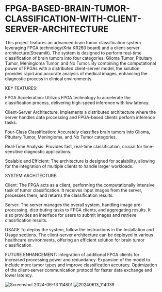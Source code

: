 # FPGA-BASED-BRAIN-TUMOR-CLASSIFICATION-WITH-CLIENT-SERVER-ARCHITECTURE

This project features an advanced brain tumor classification system leveraging FPGA technology(Kria KR260 board) and a client-server architecture(Streamlit). The system is designed to perform real-time classification of brain tumors into four categories: Glioma Tumor, Pituitary Tumor, Meningioma Tumor, and No Tumor. By combining the computational power of FPGAs with a distributed client-server model, the solution provides rapid and accurate analysis of medical images, enhancing the diagnostic process in clinical environments.

KEY FEATURES:

FPGA Acceleration: Utilizes FPGA technology to accelerate the classification process, delivering high-speed inference with low latency.

Client-Server Architecture: Implements a distributed architecture where the server handles data processing and FPGA-based clients perform inference tasks.

Four-Class Classification: Accurately classifies brain tumors into Glioma, Pituitary Tumor, Meningioma, and No Tumor categories.

Real-Time Analysis: Provides fast, real-time classification, crucial for time-sensitive diagnostic applications.

Scalable and Efficient: The architecture is designed for scalability, allowing for the integration of multiple clients to handle larger workloads.


SYSTEM ARCHITECTURE:

Client: The FPGA acts as a client, performing the computationally intensive task of tumor classification. It receives input images from the server, processes them, and returns the classification results.

Server: The server manages the overall system, handling image pre-processing, distributing tasks to FPGA clients, and aggregating results. It also provides an interface for users to submit images and retrieve classification results.

USAGE
To deploy the system, follow the instructions in the Installation and Usage sections. The client-server architecture can be deployed in various healthcare environments, offering an efficient solution for brain tumor classification.

FUTURE ENHANCEMENT:
Integration of additional FPGA clients for increased processing power and redundancy.
Expansion of the model to include more tumor types and improve classification accuracy.
Optimization of the client-server communication protocol for faster data exchange and lower latency.

![Screenshot 2024-06-13 114801](https://github.com/user-attachments/assets/7626195b-68a6-4c14-9d81-dab1e7da478e)
![20240613_114039](https://github.com/user-attachments/assets/94af0e29-58e7-443a-aff1-6bdf1b8df2b5)


